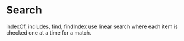 # Search

indexOf, includes, find, findIndex use linear search where
each item is checked one at a time for a match.
